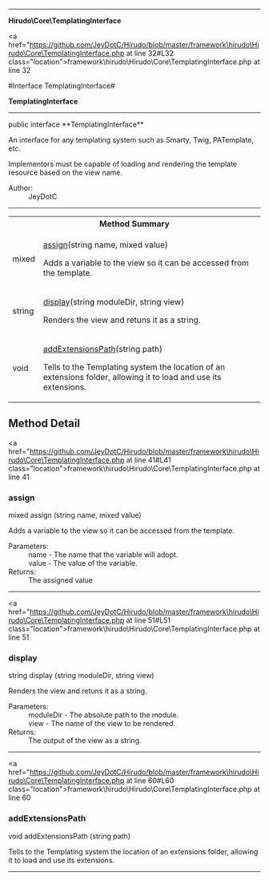 
- - -

**Hirudo\Core\TemplatingInterface**


<a href="https://github.com/JeyDotC/Hirudo/blob/master/framework\hirudo\Hirudo\Core\TemplatingInterface.php at line 32#L32 class="location">framework\hirudo\Hirudo\Core\TemplatingInterface.php at line 32</a>

#Interface TemplatingInterface#

**TemplatingInterface**




- - -

<p class="signature">public  interface **TemplatingInterface**</p>

<div class="comment" id="overview_description"><p><p>An interface for any templating system such as Smarty, Twig, PATemplate, etc.</p></p><p><p>Implementors must be capable of loading and rendering the template resource
based on the view name.</p></p></div>

<dl>
<dt>Author:</dt>
<dd>JeyDotC</dd>
</dl>


- - -

<table id="summary_method">
<tr><th colspan="2">Method Summary</th></tr>
<tr>
<td><span class='k'></span> <span class='nx'>mixed</span></td>
<td class="description"><p class="name"><a href="#assign">assign</a>(string name, mixed value)</p><p class="description">Adds a variable to the view so it can be accessed from the template.</p></td>
</tr>
<tr>
<td><span class='k'></span> <span class='nx'>string</span></td>
<td class="description"><p class="name"><a href="#display">display</a>(string moduleDir, string view)</p><p class="description">Renders the view and retuns it as a string.</p></td>
</tr>
<tr>
<td><span class='k'></span> <span class='nx'>void</span></td>
<td class="description"><p class="name"><a href="#addextensionspath">addExtensionsPath</a>(string path)</p><p class="description">Tells to the Templating system the location of an extensions folder, allowing
it to load and use its extensions.</p></td>
</tr>
</table>

<h2 id="detail_method">Method Detail</h2>

<a href="https://github.com/JeyDotC/Hirudo/blob/master/framework\hirudo\Hirudo\Core\TemplatingInterface.php at line 41#L41 class="location">framework\hirudo\Hirudo\Core\TemplatingInterface.php at line 41</a>

<h3 id="assign()">assign</h3>
<span class='k'></span> <span class='nx'>mixed</span> <span class='nf'>assign</span> (string name, mixed value)

<div class="details">
<p><p>Adds a variable to the view so it can be accessed from the template.</p></p><dl>
<dt>Parameters:</dt>
<dd>name - The name that the variable will adopt.</dd>
<dd>value - The value of the variable.</dd>
<dt>Returns:</dt>
<dd>The assigned value</dd>
</dl>
</div>

- - -


<a href="https://github.com/JeyDotC/Hirudo/blob/master/framework\hirudo\Hirudo\Core\TemplatingInterface.php at line 51#L51 class="location">framework\hirudo\Hirudo\Core\TemplatingInterface.php at line 51</a>

<h3 id="display()">display</h3>
<span class='k'></span> <span class='nx'>string</span> <span class='nf'>display</span> (string moduleDir, string view)

<div class="details">
<p>Renders the view and retuns it as a string.</p><dl>
<dt>Parameters:</dt>
<dd>moduleDir - The absolute path to the module.</dd>
<dd>view - The name of the view to be rendered.</dd>
<dt>Returns:</dt>
<dd>The output of the view as a string.</dd>
</dl>
</div>

- - -


<a href="https://github.com/JeyDotC/Hirudo/blob/master/framework\hirudo\Hirudo\Core\TemplatingInterface.php at line 60#L60 class="location">framework\hirudo\Hirudo\Core\TemplatingInterface.php at line 60</a>

<h3 id="addExtensionsPath()">addExtensionsPath</h3>
<span class='k'></span> <span class='nx'>void</span> <span class='nf'>addExtensionsPath</span> (string path)

<div class="details">
<p>Tells to the Templating system the location of an extensions folder, allowing
it to load and use its extensions.</p></div>

- - -

